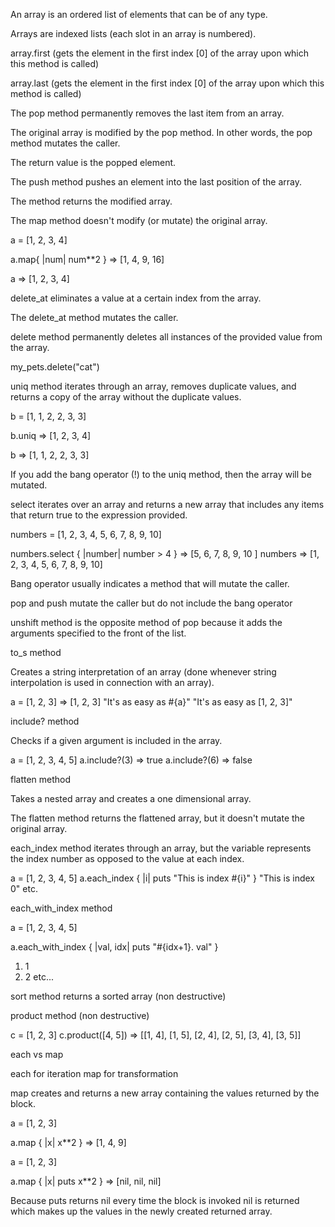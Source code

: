 An array is an ordered list of elements that can be of any type.

Arrays are indexed lists (each slot in an array is numbered).

array.first (gets the element in the first index [0] of the array upon which this method is called)

array.last (gets the element in the first index [0] of the array upon which this method is called)

The pop method permanently removes the last item from an array.

The original array is modified by the pop method. In other words, the pop method mutates the caller.

The return value is the popped element.

The push method pushes an element into the last position of the array.

The method returns the modified array.

The map method doesn't modify (or mutate) the original array.

a = [1, 2, 3, 4]

a.map{ |num| num**2 }
=> [1, 4, 9, 16]

a 
=> [1, 2, 3, 4]

delete_at eliminates a value at a certain index from the array.

The delete_at method mutates the caller. 

delete method permanently deletes all instances of the provided value from the array.

my_pets.delete("cat")

uniq method iterates through an array, removes duplicate values, and returns a copy of the array without the duplicate values.

b = [1, 1, 2, 2, 3, 3]

b.uniq
=> [1, 2, 3, 4]

b 
=>  [1, 1, 2, 2, 3, 3]

If you add the bang operator (!) to the uniq method, then the array will be mutated. 


select iterates over an array and returns a new array that includes any items that return true to the expression provided.

numbers = [1, 2, 3, 4, 5, 6, 7, 8, 9, 10]

numbers.select { |number| number > 4 }
=> [5, 6, 7, 8, 9, 10 ]
numbers 
=> [1, 2, 3, 4, 5, 6, 7, 8, 9, 10]

Bang operator usually indicates a method that will mutate the caller.

pop and push mutate the caller but do not include the bang operator


unshift method is the opposite method of pop because it adds the arguments specified to the front of the list.


to_s method

Creates a string interpretation of an array (done whenever string interpolation is used in connection with an array).

a = [1, 2, 3]
=> [1, 2, 3]
"It's as easy as #{a}"
"It's as easy as [1, 2, 3]"

include? method

Checks if a given argument is included in the array.

a = [1, 2, 3, 4, 5]
a.include?(3)
=> true
a.include?(6)
=> false

flatten method

Takes a nested array and creates a one dimensional array.

The flatten method returns the flattened array, but it doesn't mutate the original array.


each_index method 
iterates through an array, but the variable represents the index number as opposed to the value at each index.

a = [1, 2, 3, 4, 5]
a.each_index { |i| puts "This is index #{i}" }
"This is index 0" etc.

each_with_index method

a = [1, 2, 3, 4, 5]

a.each_with_index { |val, idx| puts "#{idx+1}. val" }
1. 1
2. 2
etc...


sort method 
returns a sorted array (non destructive)


product method (non destructive)

c = [1, 2, 3]
c.product([4, 5]) 
=> [[1, 4], [1, 5], [2, 4], [2, 5], [3, 4], [3, 5]]

each vs map

each for iteration
map for transformation

map creates and returns a new array containing the values returned by the block.

a = [1, 2, 3]

a.map { |x| x**2 }
=> [1, 4, 9]


a = [1, 2, 3]

a.map { |x| puts x**2 }
=> [nil, nil, nil]

Because puts returns nil every time the block is invoked nil is returned which makes up the values in the newly created returned array.








